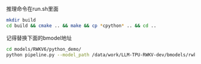 推理命令在run.sh里面

```bash
mkdir build
cd build && cmake .. && make && cp *cpython* .. && cd ..
```
记得替换下面的bmodel地址

```bash
cd models/RWKV6/python_demo/
python pipeline.py --model_path /data/work/LLM-TPU-RWKV-dev/bmodels/rwkv6-1b5_bf16_1dev.bmodel --tokenizer_path ./rwkv_vocab_v20230424.txt --devid 0 --generation_mode greedy
```
